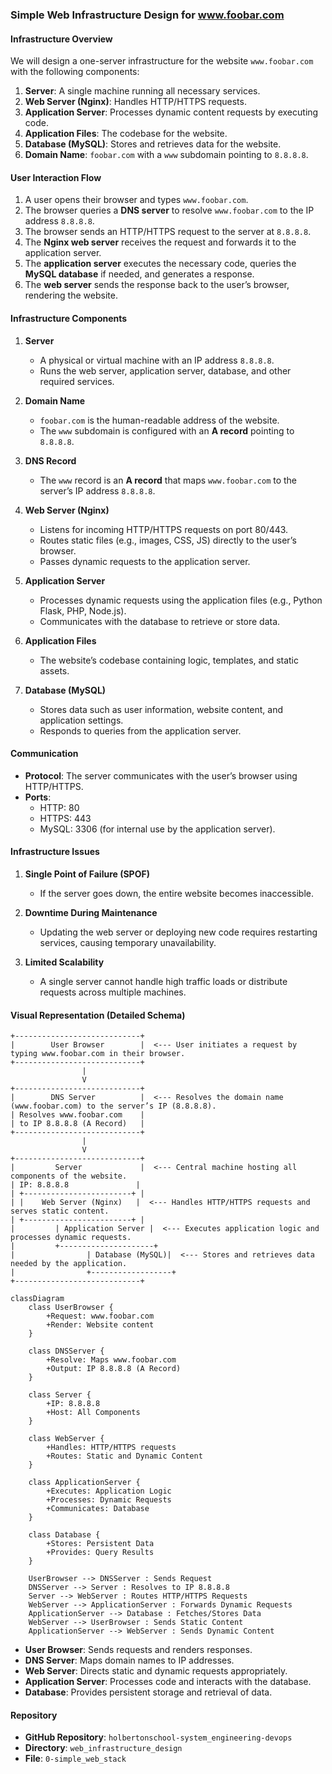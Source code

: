 ### Simple Web Infrastructure Design for www.foobar.com

#### Infrastructure Overview
We will design a one-server infrastructure for the website `www.foobar.com` with the following components:

1. **Server**: A single machine running all necessary services.
2. **Web Server (Nginx)**: Handles HTTP/HTTPS requests.
3. **Application Server**: Processes dynamic content requests by executing code.
4. **Application Files**: The codebase for the website.
5. **Database (MySQL)**: Stores and retrieves data for the website.
6. **Domain Name**: `foobar.com` with a `www` subdomain pointing to `8.8.8.8`.

#### User Interaction Flow
1. A user opens their browser and types `www.foobar.com`.
2. The browser queries a **DNS server** to resolve `www.foobar.com` to the IP address `8.8.8.8`.
3. The browser sends an HTTP/HTTPS request to the server at `8.8.8.8`.
4. The **Nginx web server** receives the request and forwards it to the application server.
5. The **application server** executes the necessary code, queries the **MySQL database** if needed, and generates a response.
6. The **web server** sends the response back to the user’s browser, rendering the website.

#### Infrastructure Components

1. **Server**
   - A physical or virtual machine with an IP address `8.8.8.8`.
   - Runs the web server, application server, database, and other required services.

2. **Domain Name**
   - `foobar.com` is the human-readable address of the website.
   - The `www` subdomain is configured with an **A record** pointing to `8.8.8.8`.

3. **DNS Record**
   - The `www` record is an **A record** that maps `www.foobar.com` to the server’s IP address `8.8.8.8`.

4. **Web Server (Nginx)**
   - Listens for incoming HTTP/HTTPS requests on port 80/443.
   - Routes static files (e.g., images, CSS, JS) directly to the user’s browser.
   - Passes dynamic requests to the application server.

5. **Application Server**
   - Processes dynamic requests using the application files (e.g., Python Flask, PHP, Node.js).
   - Communicates with the database to retrieve or store data.

6. **Application Files**
   - The website’s codebase containing logic, templates, and static assets.

7. **Database (MySQL)**
   - Stores data such as user information, website content, and application settings.
   - Responds to queries from the application server.

#### Communication
- **Protocol**: The server communicates with the user’s browser using HTTP/HTTPS.
- **Ports**:
  - HTTP: 80
  - HTTPS: 443
  - MySQL: 3306 (for internal use by the application server).

#### Infrastructure Issues
1. **Single Point of Failure (SPOF)**
   - If the server goes down, the entire website becomes inaccessible.

2. **Downtime During Maintenance**
   - Updating the web server or deploying new code requires restarting services, causing temporary unavailability.

3. **Limited Scalability**
   - A single server cannot handle high traffic loads or distribute requests across multiple machines.

#### Visual Representation (Detailed Schema)
```plaintext
+----------------------------+
|        User Browser        |  <--- User initiates a request by typing www.foobar.com in their browser.
+----------------------------+
                |
                V
+----------------------------+
|        DNS Server          |  <--- Resolves the domain name (www.foobar.com) to the server’s IP (8.8.8.8).
| Resolves www.foobar.com    |
| to IP 8.8.8.8 (A Record)   |
+----------------------------+
                |
                V
+----------------------------+
|         Server             |  <--- Central machine hosting all components of the website.
| IP: 8.8.8.8               |
| +------------------------+ |
| |    Web Server (Nginx)   |  <--- Handles HTTP/HTTPS requests and serves static content.
| +------------------------+ |
|         | Application Server |  <--- Executes application logic and processes dynamic requests.
|         +---------------------+
|                | Database (MySQL)|  <--- Stores and retrieves data needed by the application.
|                +------------------+
+----------------------------+
```

```mermaid
classDiagram
    class UserBrowser {
        +Request: www.foobar.com
        +Render: Website content
    }

    class DNSServer {
        +Resolve: Maps www.foobar.com
        +Output: IP 8.8.8.8 (A Record)
    }

    class Server {
        +IP: 8.8.8.8
        +Host: All Components
    }

    class WebServer {
        +Handles: HTTP/HTTPS requests
        +Routes: Static and Dynamic Content
    }

    class ApplicationServer {
        +Executes: Application Logic
        +Processes: Dynamic Requests
        +Communicates: Database
    }

    class Database {
        +Stores: Persistent Data
        +Provides: Query Results
    }

    UserBrowser --> DNSServer : Sends Request
    DNSServer --> Server : Resolves to IP 8.8.8.8
    Server --> WebServer : Routes HTTP/HTTPS Requests
    WebServer --> ApplicationServer : Forwards Dynamic Requests
    ApplicationServer --> Database : Fetches/Stores Data
    WebServer --> UserBrowser : Sends Static Content
    ApplicationServer --> WebServer : Sends Dynamic Content

```

- **User Browser**: Sends requests and renders responses.
- **DNS Server**: Maps domain names to IP addresses.
- **Web Server**: Directs static and dynamic requests appropriately.
- **Application Server**: Processes code and interacts with the database.
- **Database**: Provides persistent storage and retrieval of data.

#### Repository
- **GitHub Repository**: `holbertonschool-system_engineering-devops`
- **Directory**: `web_infrastructure_design`
- **File**: `0-simple_web_stack`
